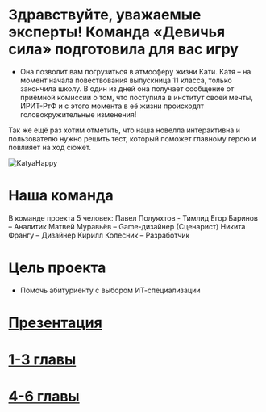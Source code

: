 # Здравствуйте, уважаемые эксперты! Команда «Девичья сила» подготовила для вас игру

- Она позволит вам погрузиться в атмосферу жизни Кати. Катя – на момент начала повествования выпускница 11 класса, только закончила школу.
  В один из дней она получает сообщение от приёмной комиссии о том, что поступила в институт своей мечты, ИРИТ-РтФ и с этого момента в её жизни происходят головокружительные изменения!

Так же ещё раз хотим отметить, что наша новелла интерактивна и
пользователю нужно решить тест, который поможет главному герою и повлияет на ход сюжет.

![KatyaHappy](https://github.com/PandaST47/RenPY-Game-URFU/assets/152496661/abc67157-ff0b-43c9-aff4-3bc09335e093)

# Наша команда

В команде проекта 5 человек:
Павел Полуяхтов - Тимлид
Егор Баринов – Аналитик
Матвей Муравьёв – Game-дизайнер (Сценарист)
Никита Франгу – Дизайнер
Кирилл Колесник – Разработчик

# Цель проекта

- Помочь абитуриенту с выбором ИТ-специализации

# [Презентация](https://vk.com/doc297912046_674511817?hash=xvjDAtajbegA3hXU4AviyGB7qljYwr2WObFq9oBrero&dl=cizM0l4UpLB26uC9eETw8GSs8uZt3Ej5GAV316iALM4)

# [1-3 главы](https://github.com/PandaST47/RenPY-Game-URFU/tree/main/1-3%20chapter)

# [4-6 главы](https://github.com/PandaST47/RenPY-Game-URFU/tree/main/4-6chapter)
